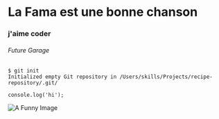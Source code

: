 # La Fama est une bonne chanson
### j'aime coder
###### Future Garage

```
$ git init
Initialized empty Git repository in /Users/skills/Projects/recipe-repository/.git/
```

```
console.log('hi');

```

![A Funny Image](https://octodex.github.com/images/yaktocat.png)
